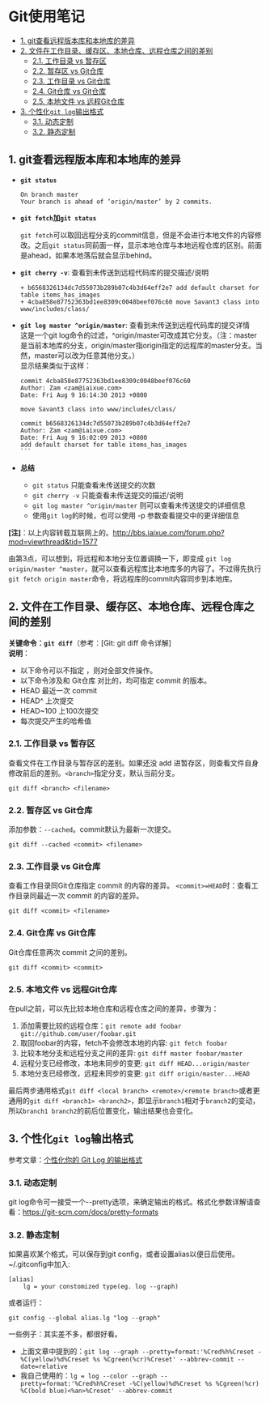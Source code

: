# Git使用笔记

<!-- TOC -->

- [1. git查看远程版本库和本地库的差异](#1-git查看远程版本库和本地库的差异)
- [2. 文件在工作目录、缓存区、本地仓库、远程仓库之间的差别](#2-文件在工作目录缓存区本地仓库远程仓库之间的差别)
    - [2.1. 工作目录 vs 暂存区](#21-工作目录-vs-暂存区)
    - [2.2. 暂存区 vs Git仓库](#22-暂存区-vs-git仓库)
    - [2.3. 工作目录 vs Git仓库](#23-工作目录-vs-git仓库)
    - [2.4. Git仓库 vs Git仓库](#24-git仓库-vs-git仓库)
    - [2.5. 本地文件 vs 远程Git仓库](#25-本地文件-vs-远程git仓库)
- [3. 个性化`git log`输出格式](#3-个性化git-log输出格式)
    - [3.1. 动态定制](#31-动态定制)
    - [3.2. 静态定制](#32-静态定制)

<!-- /TOC -->

## 1. git查看远程版本库和本地库的差异
- **`git status`**
    ```
    On branch master
    Your branch is ahead of ‘origin/master’ by 2 commits.
    ```
- **`git fetch`加`git status`**
    
    `git fetch`可以取回远程分支的commit信息，但是不会进行本地文件的内容修改。之后`git status`同前面一样，显示本地仓库与本地远程仓库的区别。前面是ahead，如果本地落后就会显示behind。
    
- **`git cherry -v`**: 查看到未传送到远程代码库的提交描述/说明
    ```
    + b6568326134dc7d55073b289b07c4b3d64eff2e7 add default charset for table items_has_images
    + 4cba858e87752363bd1ee8309c0048beef076c60 move Savant3 class into www/includes/class/
    ```
- **`git log master ^origin/master`**: 查看到未传送到远程代码库的提交详情  
这是一个git log命令的过滤，^origin/master可改成其它分支。（注：master是当前本地库的分支，origin/master指origin指定的远程库的master分支。当然，master可以改为任意其他分支。）  
显示结果类似于这样：
    ````
    commit 4cba858e87752363bd1ee8309c0048beef076c60
    Author: Zam <zam@iaixue.com>
    Date: Fri Aug 9 16:14:30 2013 +0800

    move Savant3 class into www/includes/class/

    commit b6568326134dc7d55073b289b07c4b3d64eff2e7
    Author: Zam <zam@iaixue.com>
    Date: Fri Aug 9 16:02:09 2013 +0800
    add default charset for table items_has_images
    ```
- **总结**
    - `git status` 只能查看未传送提交的次数
    - `git cherry -v` 只能查看未传送提交的描述/说明
    - `git log master ^origin/master` 则可以查看未传送提交的详细信息  
    - 使用`git log`的时候，也可以使用 -p 参数查看提交中的更详细信息

**[注]**：以上内容转载互联网上的。http://bbs.iaixue.com/forum.php?mod=viewthread&tid=1577

由第3点，可以想到，将远程和本地分支位置调换一下，即变成 `git log origin/master ^master`，就可以查看远程库比本地库多的内容了。不过得先执行`git fetch origin master`命令，将远程库的commit内容同步到本地库。

## 2. 文件在工作目录、缓存区、本地仓库、远程仓库之间的差别
**关键命令：`git diff`**（参考：[Git: git diff 命令详解]  
**说明**：
- 以下命令可以不指定 <filename>，则对全部文件操作。
- 以下命令涉及和 Git仓库 对比的，均可指定 commit 的版本。
- HEAD 最近一次 commit
- HEAD^ 上次提交
- HEAD~100 上100次提交
- 每次提交产生的哈希值

### 2.1. 工作目录 vs 暂存区
查看文件在工作目录与暂存区的差别。如果还没 add 进暂存区，则查看文件自身修改前后的差别。`<branch>`指定分支，默认当前分支。
```git
git diff <branch> <filename>
```
### 2.2. 暂存区 vs Git仓库
添加参数：`--cached`。commit默认为最新一次提交。
```
git diff --cached <commit> <filename>
```
### 2.3. 工作目录 vs Git仓库
查看工作目录同Git仓库指定 commit 的内容的差异。
`<commit>=HEAD`时：查看工作目录同最近一次 commit 的内容的差异。
```
git diff <commit> <filename>
```
### 2.4. Git仓库 vs Git仓库
Git仓库任意两次 commit 之间的差别。
```
git diff <commit> <commit>
```

### 2.5. 本地文件 vs 远程Git仓库
在pull之前，可以先比较本地仓库和远程仓库之间的差异，步骤为：
1. 添加需要比较的远程仓库：`git remote add foobar git://github.com/user/foobar.git`
2.  取回foobar的内容，fetch不会修改本地的内容: `git fetch foobar`
3. 比较本地分支和远程分支之间的差异: `git diff master foobar/master`
4. 远程分支已经修改，本地未同步的变更: `git diff HEAD...origin/master`
5. 本地分支已经修改，远程未同步的变更: `git diff origin/master...HEAD`

最后两步通用格式`git diff <local branch> <remote>/<remote branch>`或者更通用的`git diff <branch1> <branch2>`，即显示`branch1`相对于`branch2`的变动，所以`branch1 branch2`的前后位置变化，输出结果也会变化。

## 3. 个性化`git log`输出格式
参考文章：[个性化你的 Git Log 的输出格式](https://ruby-china.org/topics/939)

### 3.1. 动态定制
git log命令可一接受一个--pretty选项，来确定输出的格式。格式化参数详解请查看：https://git-scm.com/docs/pretty-formats

### 3.2. 静态定制
如果喜欢某个格式，可以保存到git config，或者设置alias以便日后使用。
~/.gitconfig中加入:
```
[alias]
    lg = your constomized type(eg. log --graph)
```
或者运行：
```
git config --global alias.lg "log --graph"
```

一些例子：其实差不多，都很好看。

- 上面文章中提到的：`git log --graph --pretty=format:'%Cred%h%Creset -%C(yellow)%d%Creset %s %Cgreen(%cr)%Creset' --abbrev-commit --date=relative`
- 我自己使用的：`lg = log --color --graph --pretty=format:'%Cred%h%Creset -%C(yellow)%d%Creset %s %Cgreen(%cr) %C(bold blue)<%an>%Creset' --abbrev-commit`